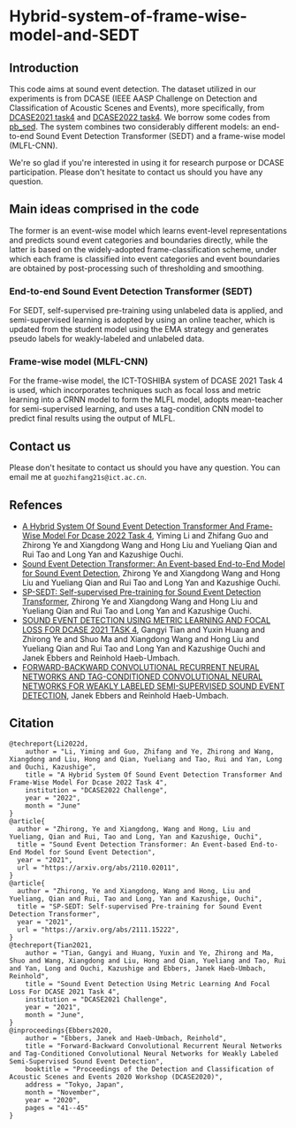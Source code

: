 # Hybrid-system-of-frame-wise-model-and-SEDT
## Introduction
This code aims at sound event detection. The dataset utilized in our experiments is from DCASE (IEEE AASP Challenge on Detection and Classification of Acoustic Scenes and Events), more specifically, from [DCASE2021 task4](https://dcase.community/challenge2021/task-sound-event-detection-and-separation-in-domestic-environments) and [DCASE2022 task4](https://dcase.community/challenge2022/task-sound-event-detection-in-domestic-environments#evaluation-set). We borrow some codes from [pb_sed](https://github.com/fgnt/pb_sed/tree/0ce516e4c49c77656ff6aee200f45040b7d0eb83). The system combines two considerably different models: an end-to-end Sound Event Detection Transformer (SEDT) and a frame-wise model (MLFL-CNN).

We're so glad if you're interested in using it for research purpose or DCASE participation. Please don't hesitate to contact us should you have any question.

## Main ideas comprised in the code
The former is an event-wise model which learns event-level representations and predicts sound event categories and boundaries directly, while the latter is based on the widely-adopted frame-classification scheme, under which each frame is classified into event categories and event boundaries are obtained by post-processing such of thresholding and smoothing. 
### End-to-end Sound Event Detection Transformer (SEDT)
For SEDT, self-supervised pre-training using unlabeled data is applied, and semi-supervised learning is adopted by using an online teacher, which is updated from the student model using the EMA strategy and generates pseudo labels for weakly-labeled and unlabeled data. 
### Frame-wise model (MLFL-CNN)
For the frame-wise model, the ICT-TOSHIBA system of DCASE 2021 Task 4 is used, which incorporates techniques such as focal loss and metric learning into a CRNN model to form the MLFL model, adopts mean-teacher for semi-supervised learning, and uses a tag-condition CNN model to predict final results using the output of MLFL. 

## Contact us
Please don't hesitate to contact us should you have any question. You can email me at `guozhifang21s@ict.ac.cn`.

## Refences
- [A Hybrid System Of Sound Event Detection Transformer And Frame-Wise Model For Dcase 2022 Task 4](https://dcase.community/documents/challenge2022/technical_reports/DCASE2022_Li_98_t4.pdf), Yiming Li and Zhifang Guo and Zhirong Ye and Xiangdong Wang and Hong Liu and Yueliang Qian and Rui Tao and Long Yan and Kazushige Ouchi.
- [Sound Event Detection Transformer: An Event-based End-to-End Model for Sound Event Detection](https://arxiv.org/pdf/2111.15222.pdf), Zhirong Ye and Xiangdong Wang and Hong Liu and Yueliang Qian and Rui Tao and Long Yan and Kazushige Ouchi.
- [SP-SEDT: Self-supervised Pre-training for Sound Event Detection Transformer](https://arxiv.org/pdf/2111.15222.pdf), Zhirong Ye and Xiangdong Wang and Hong Liu and Yueliang Qian and Rui Tao and Long Yan and Kazushige Ouchi.
- [SOUND EVENT DETECTION USING METRIC LEARNING AND FOCAL LOSS FOR DCASE 2021 TASK 4](https://dcase.community/documents/challenge2021/technical_reports/DCASE2021_Tian_130_t4.pdf), Gangyi Tian and Yuxin Huang and Zhirong Ye and Shuo Ma and Xiangdong Wang and Hong Liu and Yueliang Qian and Rui Tao and Long Yan and Kazushige Ouchi and Janek Ebbers and Reinhold Haeb-Umbach.
- [FORWARD-BACKWARD CONVOLUTIONAL RECURRENT NEURAL NETWORKS AND
TAG-CONDITIONED CONVOLUTIONAL NEURAL NETWORKS FOR
WEAKLY LABELED SEMI-SUPERVISED SOUND EVENT DETECTION](https://dcase.community/documents/workshop2020/proceedings/DCASE2020Workshop_Ebbers_69.pdf), Janek Ebbers and Reinhold Haeb-Umbach.

## Citation
```
@techreport{Li2022d,
    author = "Li, Yiming and Guo, Zhifang and Ye, Zhirong and Wang, Xiangdong and Liu, Hong and Qian, Yueliang and Tao, Rui and Yan, Long and Ouchi, Kazushige",
    title = "A Hybrid System Of Sound Event Detection Transformer And Frame-Wise Model For Dcase 2022 Task 4",
    institution = "DCASE2022 Challenge",
    year = "2022",
    month = "June"
}
@article{
  author = "Zhirong, Ye and Xiangdong, Wang and Hong, Liu and Yueliang, Qian and Rui, Tao and Long, Yan and Kazushige, Ouchi",
  title = "Sound Event Detection Transformer: An Event-based End-to-End Model for Sound Event Detection",
  year = "2021",
  url = "https://arxiv.org/abs/2110.02011",
}
@article{
  author = "Zhirong, Ye and Xiangdong, Wang and Hong, Liu and Yueliang, Qian and Rui, Tao and Long, Yan and Kazushige, Ouchi",
  title = "SP-SEDT: Self-supervised Pre-training for Sound Event Detection Transformer",
  year = "2021",
  url = "https://arxiv.org/abs/2111.15222",
}
@techreport{Tian2021,
    author = "Tian, Gangyi and Huang, Yuxin and Ye, Zhirong and Ma, Shuo and Wang, Xiangdong and Liu, Hong and Qian, Yueliang and Tao, Rui and Yan, Long and Ouchi, Kazushige and Ebbers, Janek Haeb-Umbach, Reinhold",
    title = "Sound Event Detection Using Metric Learning And Focal Loss For DCASE 2021 Task 4",
    institution = "DCASE2021 Challenge",
    year = "2021",
    month = "June",
}
@inproceedings{Ebbers2020,
    author = "Ebbers, Janek and Haeb-Umbach, Reinhold",
    title = "Forward-Backward Convolutional Recurrent Neural Networks and Tag-Conditioned Convolutional Neural Networks for Weakly Labeled Semi-Supervised Sound Event Detection",
    booktitle = "Proceedings of the Detection and Classification of Acoustic Scenes and Events 2020 Workshop (DCASE2020)",
    address = "Tokyo, Japan",
    month = "November",
    year = "2020",
    pages = "41--45"
}
```
